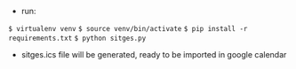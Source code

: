 - run:

`$ virtualenv venv`
`$ source venv/bin/activate`
`$ pip install -r requirements.txt`
`$ python sitges.py`

- sitges.ics file will be generated, ready to be imported in google calendar
